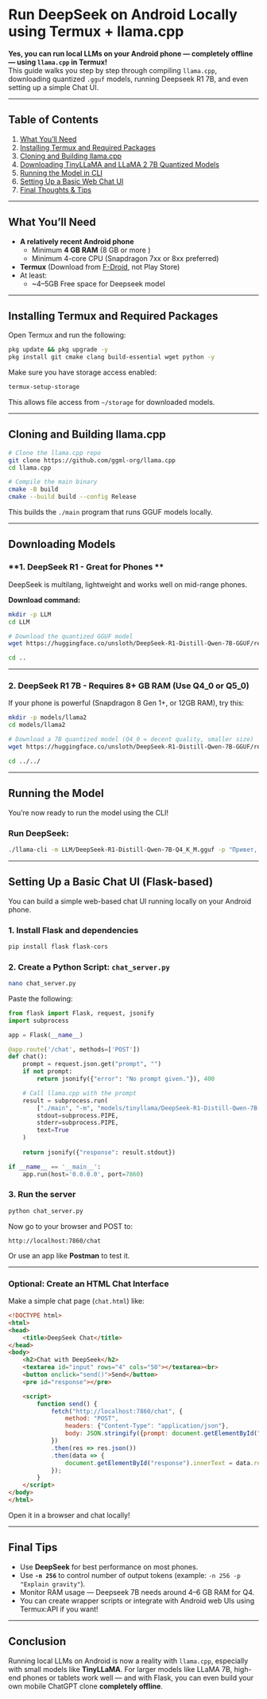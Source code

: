 # Run DeepSeek on Android Locally using Termux + llama.cpp 

**Yes, you can run local LLMs on your Android phone — completely offline — using `llama.cpp` in Termux!**  
This guide walks you step by step through compiling `llama.cpp`, downloading quantized `.gguf` models, running Deepseek R1 7B, and even setting up a simple Chat UI.

---

## **Table of Contents**
1. [What You’ll Need](#what-youll-need)
2. [Installing Termux and Required Packages](#installing-termux-and-required-packages)
3. [Cloning and Building llama.cpp](#cloning-and-building-llamacpp)
4. [Downloading TinyLLaMA and LLaMA 2 7B Quantized Models](#downloading-models)
5. [Running the Model in CLI](#running-the-model)
6. [Setting Up a Basic Web Chat UI](#setting-up-a-basic-chat-ui)
7. [Final Thoughts & Tips](#final-tips)

---

## **What You’ll Need**

- **A relatively recent Android phone**
  - Minimum **4 GB RAM** (8 GB or more )
  - Minimum 4-core CPU (Snapdragon 7xx or 8xx preferred)
- **Termux** (Download from [F-Droid](https://f-droid.org/en/packages/com.termux/), not Play Store)
- At least:
  - ~4–5GB Free space for Deepseek model

---

## **Installing Termux and Required Packages**

Open Termux and run the following:

```bash
pkg update && pkg upgrade -y
pkg install git cmake clang build-essential wget python -y
```

Make sure you have storage access enabled:
```bash
termux-setup-storage
```

This allows file access from `~/storage` for downloaded models.

---

## **Cloning and Building llama.cpp**

```bash
# Clone the llama.cpp repo
git clone https://github.com/ggml-org/llama.cpp
cd llama.cpp

# Compile the main binary
cmake -B build
cmake --build build --config Release
```

This builds the `./main` program that runs GGUF models locally.

---

## **Downloading Models**

### **1. DeepSeek R1 - Great for Phones **

DeepSeek is multilang, lightweight and works well on mid-range phones.

**Download command:**

```bash
mkdir -p LLM
cd LLM

# Download the quantized GGUF model
wget https://huggingface.co/unsloth/DeepSeek-R1-Distill-Qwen-7B-GGUF/resolve/main/DeepSeek-R1-Distill-Qwen-7B-Q4_K_M.gguf

cd ..
```

---

### **2. DeepSeek R1 7B - Requires 8+ GB RAM (Use Q4_0 or Q5_0)**

If your phone is powerful (Snapdragon 8 Gen 1+, or 12GB RAM), try this:

```bash
mkdir -p models/llama2
cd models/llama2

# Download a 7B quantized model (Q4_0 = decent quality, smaller size)
wget https://huggingface.co/unsloth/DeepSeek-R1-Distill-Qwen-7B-GGUF/resolve/main/DeepSeek-R1-Distill-Qwen-7B-Q4_K_M.gguf

cd ../../
```

---

## **Running the Model**

You’re now ready to run the model using the CLI!

### **Run DeepSeek:**

```bash
./llama-cli -m LLM/DeepSeek-R1-Distill-Qwen-7B-Q4_K_M.gguf -p "Привет, как дела?"
```

---

## **Setting Up a Basic Chat UI (Flask-based)**

You can build a simple web-based chat UI running locally on your Android phone.

### **1. Install Flask and dependencies**

```bash
pip install flask flask-cors
```

### **2. Create a Python Script: `chat_server.py`**

```bash
nano chat_server.py
```

Paste the following:

```python
from flask import Flask, request, jsonify
import subprocess

app = Flask(__name__)

@app.route('/chat', methods=['POST'])
def chat():
    prompt = request.json.get("prompt", "")
    if not prompt:
        return jsonify({"error": "No prompt given."}), 400

    # Call llama.cpp with the prompt
    result = subprocess.run(
        ["./main", "-m", "models/tinyllama/DeepSeek-R1-Distill-Qwen-7B-Q4_K_M.gguf", "-p", prompt],
        stdout=subprocess.PIPE,
        stderr=subprocess.PIPE,
        text=True
    )
    
    return jsonify({"response": result.stdout})

if __name__ == '__main__':
    app.run(host='0.0.0.0', port=7860)
```

### **3. Run the server**

```bash
python chat_server.py
```

Now go to your browser and POST to:

```
http://localhost:7860/chat
```

Or use an app like **Postman** to test it.

---

### **Optional: Create an HTML Chat Interface**

Make a simple chat page (`chat.html`) like:

```html
<!DOCTYPE html>
<html>
<head>
    <title>DeepSeek Chat</title>
</head>
<body>
    <h2>Chat with DeepSeek</h2>
    <textarea id="input" rows="4" cols="50"></textarea><br>
    <button onclick="send()">Send</button>
    <pre id="response"></pre>

    <script>
        function send() {
            fetch("http://localhost:7860/chat", {
                method: "POST",
                headers: {"Content-Type": "application/json"},
                body: JSON.stringify({prompt: document.getElementById("input").value})
            })
            .then(res => res.json())
            .then(data => {
                document.getElementById("response").innerText = data.response;
            });
        }
    </script>
</body>
</html>
```

Open it in a browser and chat locally!

---

## **Final Tips**

- Use **DeepSeek** for best performance on most phones.
- Use **`-n 256`** to control number of output tokens (example: `-n 256 -p "Explain gravity"`).
- Monitor RAM usage — Deepseek 7B needs around 4–6 GB RAM for Q4.
- You can create wrapper scripts or integrate with Android web UIs using Termux:API if you want!

---

## **Conclusion**

Running local LLMs on Android is now a reality with `llama.cpp`, especially with small models like **TinyLLaMA**. For larger models like LLaMA 7B, high-end phones or tablets work well — and with Flask, you can even build your own mobile ChatGPT clone **completely offline**.

